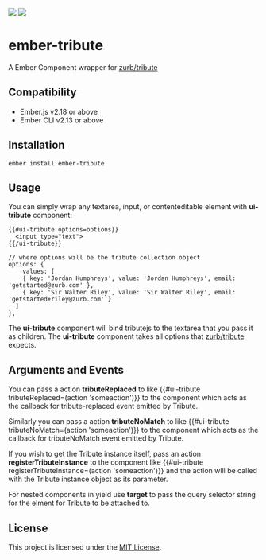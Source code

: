 [![ ](https://img.shields.io/npm/v/ember-tribute.svg)](https://www.npmjs.com/package/ember-tribute) 
[![ ](http://emberobserver.com/badges/ember-tribute.svg)](https://emberobserver.com/addons/ember-tribute)

ember-tribute
==============================================================================

A Ember Component wrapper for [zurb/tribute](https://github.com/zurb/tribute)


Compatibility
------------------------------------------------------------------------------

* Ember.js v2.18 or above
* Ember CLI v2.13 or above


Installation
------------------------------------------------------------------------------

```
ember install ember-tribute
```


Usage
------------------------------------------------------------------------------

You can simply wrap any textarea, input, or contenteditable element with **ui-tribute** component:

```
{{#ui-tribute options=options}}
  <input type="text">
{{/ui-tribute}}

// where options will be the tribute collection object
options: {
    values: [
    { key: 'Jordan Humphreys', value: 'Jordan Humphreys', email: 'getstarted@zurb.com' },
    { key: 'Sir Walter Riley', value: 'Sir Walter Riley', email: 'getstarted+riley@zurb.com' }
  ]
},
```

The **ui-tribute**  component will bind tributejs to the textarea that you pass it as children.
The **ui-tribute**  component takes all options that [zurb/tribute](https://github.com/zurb/tribute) expects. 


Arguments and Events
--------------------------------------------------------------------------------
You can pass a action **tributeReplaced** to  like {{#ui-tribute tributeReplaced=(action 'someaction')}} to the component which acts as the callback for tribute-replaced event emitted by Tribute.

Similarly you can pass a action **tributeNoMatch** to  like {{#ui-tribute tributeNoMatch=(action 'someaction')}} to the component which acts as the callback for tributeNoMatch event emitted by Tribute.

If you wish to get the Tribute instance itself, pass an action **registerTributeInstance** to the component like {{#ui-tribute registerTributeInstance=(action 'someaction')}} and the action will be called with the Tribute instance object as its parameter.

For nested components in yield use **target** to pass the query selector string for the elment for Tribute to be attached to. 

License
------------------------------------------------------------------------------

This project is licensed under the [MIT License](LICENSE.md).
